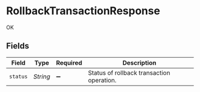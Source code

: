 # RollbackTransactionResponse

OK


## Fields

| Field                                     | Type                                      | Required                                  | Description                               |
| ----------------------------------------- | ----------------------------------------- | ----------------------------------------- | ----------------------------------------- |
| `status`                                  | *String*                                  | :heavy_minus_sign:                        | Status of rollback transaction operation. |